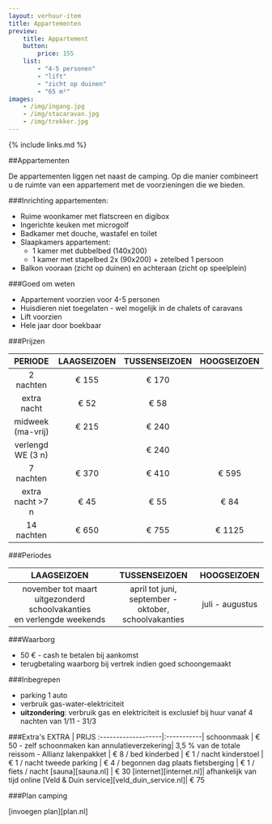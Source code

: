```yaml
---
layout: verhuur-item
title: Appartementen
preview: 
    title: Appartement
    button:
        price: 155
    list:
        - "4-5 personen"
        - "lift"
        - "zicht op duinen"
        - "65 m²"
images:
    - /img/ingang.jpg
    - /img/stacaravan.jpg
    - /img/trekker.jpg
---
```


{% include links.md %}

##Appartementen

De appartementen liggen net naast de camping. Op die manier combineert u de ruimte van een appartement met de voorzieningen die we bieden.  

###Inrichting appartementen:
- Ruime woonkamer met flatscreen en digibox
- Ingerichte keuken met microgolf
- Badkamer met douche, wastafel en toilet
- Slaapkamers appartement:
    - 1 kamer met dubbelbed (140x200)
    - 1 kamer met stapelbed 2x (90x200) + zetelbed 1 persoon
- Balkon vooraan (zicht op duinen) en achteraan (zicht op speelplein)
    
###Goed om weten
- Appartement voorzien voor 4-5 personen
- Huisdieren niet toegelaten - wel mogelijk in de chalets of caravans
- Lift voorzien
- Hele jaar door boekbaar

###Prijzen

PERIODE             | LAAGSEIZOEN | TUSSENSEIZOEN | HOOGSEIZOEN |
:------------------:|:-----------:|:-------------:|:-----------:|
2 nachten           |€ 155        |€ 170          |       
extra nacht         |€ 52         |€ 58           |           
midweek (ma-vrij)   |€ 215        |€ 240          |
verlengd WE (3 n)   |             |€ 240          |
7 nachten           |€ 370        |€ 410          | € 595
extra nacht >7 n    |€ 45         |€ 55           | € 84
14 nachten          |€ 650        |€ 755          | € 1125


###Periodes

LAAGSEIZOEN           |TUSSENSEIZOEN      |    HOOGSEIZOEN|
:--------------------:|:-----------------:|:-------------:|
november tot maart<br>uitgezonderd schoolvakanties <br>en verlengde weekends | april tot juni, <br>september - oktober, <br>schoolvakanties | juli - augustus

###Waarborg
- 50 € - cash te betalen bij aankomst
- terugbetaling waarborg bij vertrek indien goed schoongemaakt

###Inbegrepen
- parking 1 auto
- verbruik gas-water-elektriciteit 
- **uitzondering**: verbruik gas en elektriciteit is exclusief bij huur vanaf 4 nachten van 1/11 - 31/3

###Extra's
EXTRA               | PRIJS 
:-------------------|:-----------|
schoonmaak          | € 50 - zelf schoonmaken kan
annulatieverzekering| 3,5 % van de totale reissom - Allianz 
lakenpakket         | € 8 / bed
kinderbed           | € 1 / nacht
kinderstoel         | € 1 / nacht
tweede parking      | € 4 / begonnen dag
plaats fietsberging | € 1 / fiets / nacht
[sauna][sauna.nl]   | € 30
[internet][internet.nl]| afhankelijk van tijd online
[Veld & Duin service][veld_duin_service.nl]| € 75 


###Plan camping

[invoegen plan][plan.nl]
